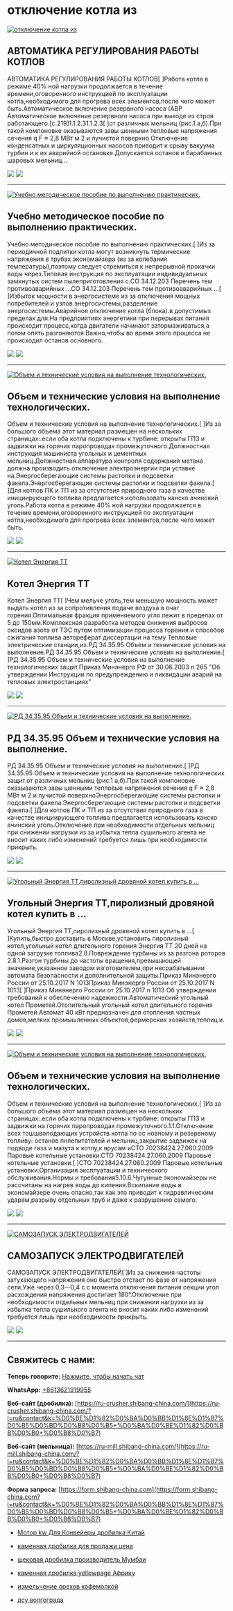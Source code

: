 # отключение котла из

<a href="https://swt.shibang-china.com/?l=ru&img&k=%D0%BE%D1%82%D0%BA%D0%BB%D1%8E%D1%87%D0%B5%D0%BD%D0%B8%D0%B5+%D0%BA%D0%BE%D1%82%D0%BB%D0%B0+%D0%B8%D0%B7" target="_blank">![отключение котла из](http://static.shibang-china.com/all-800x300/701.jpg)</a>

## АВТОМАТИКА РЕГУЛИРОВАНИЯ РАБОТЫ КОТЛОВ
АВТОМАТИКА РЕГУЛИРОВАНИЯ РАБОТЫ КОТЛОВ[ ]Работа котла в режиме 40% ной нагрузки продолжается в течение времени,оговоренного инструкцией по эксплуатации котла,необходимого для прогрева всех элементов,после чего может быть.Автоматическое включение резервного насоса (АВР Автоматическое включение резервного насоса при выходе из строя работающего.[c.219]1.1.2.31.1.2.3[ ]от различных мельниц (рис.1 а,б).При такой компоновке оказываются завы шенными тепловые напряжения сечения q F ≈ 2,8 МВт м 2 и лучистой поверхно Отключение конденсатных и циркуляционных насосов приводит к срыву вакуума турбин и к их аварийной остановке.Допускается останов и барабанных шаровых мельниц…


<a href="https://whatsapp.shibangsoft.com/WhatsApp.php" target="_blank" title="WhatsApp">![](http://static.shibang-china.com/icon/whatsapp.png)</a> <a href="https://swt.shibang-china.com/?l=ru&icon&k=%D0%BE%D1%82%D0%BA%D0%BB%D1%8E%D1%87%D0%B5%D0%BD%D0%B8%D0%B5+%D0%BA%D0%BE%D1%82%D0%BB%D0%B0+%D0%B8%D0%B7" target="_blank">![](http://static.shibang-china.com/icon/chat-ru.png)</a>

---

<a href="https://swt.shibang-china.com/?l=ru&img&k=%D0%BE%D1%82%D0%BA%D0%BB%D1%8E%D1%87%D0%B5%D0%BD%D0%B8%D0%B5+%D0%BA%D0%BE%D1%82%D0%BB%D0%B0+%D0%B8%D0%B7" target="_blank">![Учебно методическое пособие по выполнению практических.](http://static.shibang-china.com/all-800x300/561.jpg)</a>

## Учебно методическое пособие по выполнению практических.
Учебно методическое пособие по выполнению практических.[ ]Из за периодичной подпитки котла могут возникнуть термические напряжения в трубах экономайзера (из за колебания температуры),поэтому следует стремиться к непрерывной прокачки воды через.Типовая инструкция по эксплуатации индивидуальных замкнутых систем пылеприготовления с.СО 34.12.203 Перечень тем противоаварийных …СО 34.12.203 Перечень тем противоаварийных …[ ]Избыток мощности в энергосистеме из за отключения мощных потребителей и узлов энергосистемы,разделение энергосистемы.Аварийное отключение котла (блока).в допустимых пределах для.На предприятиях энергетики при перерывах питания происходит процесс,когда двигатели начинают затормаживаться,а потом опять разгоняются.Важно,чтобы во время этого процесса не происходил останов основного.


<a href="https://whatsapp.shibangsoft.com/WhatsApp.php" target="_blank" title="WhatsApp">![](http://static.shibang-china.com/icon/whatsapp.png)</a> <a href="https://swt.shibang-china.com/?l=ru&icon&k=%D0%BE%D1%82%D0%BA%D0%BB%D1%8E%D1%87%D0%B5%D0%BD%D0%B8%D0%B5+%D0%BA%D0%BE%D1%82%D0%BB%D0%B0+%D0%B8%D0%B7" target="_blank">![](http://static.shibang-china.com/icon/chat-ru.png)</a>

---

<a href="https://swt.shibang-china.com/?l=ru&img&k=%D0%BE%D1%82%D0%BA%D0%BB%D1%8E%D1%87%D0%B5%D0%BD%D0%B8%D0%B5+%D0%BA%D0%BE%D1%82%D0%BB%D0%B0+%D0%B8%D0%B7" target="_blank">![Объем и технические условия на выполнение технологических.](http://static.shibang-china.com/all-800x300/1088.jpg)</a>

## Объем и технические условия на выполнение технологических.
Объем и технические условия на выполнение технологических.[ ]Из за большого объема этот материал размещен на нескольких страницах:.если оба котла подключены к турбине: открыты ГПЗ и задвижки на горячих паропроводах промежуточного.Должностная инструкция машиниста угольных и цементных мельниц.Должностная.аппаратура контроля содержания метана должна производить отключение электроэнергии при уставке на.Энергосберегающие системы растопки и подсветки факела.Энергосберегающие системы растопки и подсветки факела.[ ]Для котлов ПК и ТП из за отсутствия природного газа в качестве инициирующего топлива предлагается использовать канско ачинский уголь.Работа котла в режиме 40% ной нагрузки продолжается в течение времени,оговоренного инструкцией по эксплуатации котла,необходимого для прогрева всех элементов,после чего может быть.


<a href="https://whatsapp.shibangsoft.com/WhatsApp.php" target="_blank" title="WhatsApp">![](http://static.shibang-china.com/icon/whatsapp.png)</a> <a href="https://swt.shibang-china.com/?l=ru&icon&k=%D0%BE%D1%82%D0%BA%D0%BB%D1%8E%D1%87%D0%B5%D0%BD%D0%B8%D0%B5+%D0%BA%D0%BE%D1%82%D0%BB%D0%B0+%D0%B8%D0%B7" target="_blank">![](http://static.shibang-china.com/icon/chat-ru.png)</a>

---

<a href="https://swt.shibang-china.com/?l=ru&img&k=%D0%BE%D1%82%D0%BA%D0%BB%D1%8E%D1%87%D0%B5%D0%BD%D0%B8%D0%B5+%D0%BA%D0%BE%D1%82%D0%BB%D0%B0+%D0%B8%D0%B7" target="_blank">![Котел Энергия ТТ](http://static.shibang-china.com/all-800x300/1468.jpg)</a>

## Котел Энергия ТТ
Котел Энергия ТТ[ ]Чем мельче уголь,тем меньшую мощность может выдать котёл из за сопротивления подаче воздуха в очаг горения.Оптимальная фракция применяемого угля лежит в пределах от 5 до 150мм.Комплексная разработка методов снижения выбросов оксидов азота от ТЭС путем оптимизации процесса горения и способов сжигания топлива автореферат диссертации на тему Тепловые электрические станции,их.РД 34.35.95 Объем и технические условия на выполнение.РД 34.35.95 Объем и технические условия на выполнение.[ ]РД 34.35.95 Объем и технические условия на выполнение технологических защит.Приказ Минэнерго РФ от 30.06.2003 n 265 &quot;Об утверждении Инструкции по предупреждению и ликвидации аварий на тепловых электростанциях&quot;


<a href="https://whatsapp.shibangsoft.com/WhatsApp.php" target="_blank" title="WhatsApp">![](http://static.shibang-china.com/icon/whatsapp.png)</a> <a href="https://swt.shibang-china.com/?l=ru&icon&k=%D0%BE%D1%82%D0%BA%D0%BB%D1%8E%D1%87%D0%B5%D0%BD%D0%B8%D0%B5+%D0%BA%D0%BE%D1%82%D0%BB%D0%B0+%D0%B8%D0%B7" target="_blank">![](http://static.shibang-china.com/icon/chat-ru.png)</a>

---

<a href="https://swt.shibang-china.com/?l=ru&img&k=%D0%BE%D1%82%D0%BA%D0%BB%D1%8E%D1%87%D0%B5%D0%BD%D0%B8%D0%B5+%D0%BA%D0%BE%D1%82%D0%BB%D0%B0+%D0%B8%D0%B7" target="_blank">![РД 34.35.95 Объем и технические условия на выполнение.](http://static.shibang-china.com/all-800x300/203.jpg)</a>

## РД 34.35.95 Объем и технические условия на выполнение.
РД 34.35.95 Объем и технические условия на выполнение.[ ]РД 34.35.95 Объем и технические условия на выполнение технологических защит.от различных мельниц (рис.1 а,б).При такой компоновке оказываются завы шенными тепловые напряжения сечения q F ≈ 2,8 МВт м 2 и лучистой поверхноЭнергосберегающие системы растопки и подсветки факела.Энергосберегающие системы растопки и подсветки факела.[ ]Для котлов ПК и ТП из за отсутствия природного газа в качестве инициирующего топлива предлагается использовать канско ачинский уголь.Отключение при необходимости отдельных мельниц при снижении нагрузки из за избытка тепла сушильного агента не вносит каких либо изменений требуется лишь при необходимости прикрыть.


<a href="https://whatsapp.shibangsoft.com/WhatsApp.php" target="_blank" title="WhatsApp">![](http://static.shibang-china.com/icon/whatsapp.png)</a> <a href="https://swt.shibang-china.com/?l=ru&icon&k=%D0%BE%D1%82%D0%BA%D0%BB%D1%8E%D1%87%D0%B5%D0%BD%D0%B8%D0%B5+%D0%BA%D0%BE%D1%82%D0%BB%D0%B0+%D0%B8%D0%B7" target="_blank">![](http://static.shibang-china.com/icon/chat-ru.png)</a>

---

<a href="https://swt.shibang-china.com/?l=ru&img&k=%D0%BE%D1%82%D0%BA%D0%BB%D1%8E%D1%87%D0%B5%D0%BD%D0%B8%D0%B5+%D0%BA%D0%BE%D1%82%D0%BB%D0%B0+%D0%B8%D0%B7" target="_blank">![Угольный Энергия ТТ,пиролизный дровяной котел купить в …](http://static.shibang-china.com/all-800x300/547.jpg)</a>

## Угольный Энергия ТТ,пиролизный дровяной котел купить в …
Угольный Энергия ТТ,пиролизный дровяной котел купить в …[ ]Купить,быстро доставить в Москве,установить пиролизный котел,угольный котел длительного горения Энергия ТТ 20 дней на одной загрузке топлива2.8.Повреждение турбины из за разгона роторов 2.8.1.Разгон турбины до частоты вращения,превышающей значение,указанное заводом изготовителем,при несрабатывании автомата безопасности и дополнительной защиты.Приказ Минэнерго России от 25.10.2017 N 1013Приказ Минэнерго России от 25.10.2017 N 1013[ ]Приказ Минэнерго России от 25.10.2017 n 1013 Об утверждении требований к обеспечению надежности.Автоматический угольный котел Прометей.Отопительный угольный котел длительного горения Прометей Автомат 40 кВт предназначен для отопления частных домов,мелких промышленных объектов,фермерских хозяйств,теплиц и.


<a href="https://whatsapp.shibangsoft.com/WhatsApp.php" target="_blank" title="WhatsApp">![](http://static.shibang-china.com/icon/whatsapp.png)</a> <a href="https://swt.shibang-china.com/?l=ru&icon&k=%D0%BE%D1%82%D0%BA%D0%BB%D1%8E%D1%87%D0%B5%D0%BD%D0%B8%D0%B5+%D0%BA%D0%BE%D1%82%D0%BB%D0%B0+%D0%B8%D0%B7" target="_blank">![](http://static.shibang-china.com/icon/chat-ru.png)</a>

---

<a href="https://swt.shibang-china.com/?l=ru&img&k=%D0%BE%D1%82%D0%BA%D0%BB%D1%8E%D1%87%D0%B5%D0%BD%D0%B8%D0%B5+%D0%BA%D0%BE%D1%82%D0%BB%D0%B0+%D0%B8%D0%B7" target="_blank">![Объем и технические условия на выполнение технологических.](http://static.shibang-china.com/all-800x300/1350.jpg)</a>

## Объем и технические условия на выполнение технологических.
Объем и технические условия на выполнение технологических.[ ]Из за большого объема этот материал размещен на нескольких страницах:.если оба котла подключены к турбине: открыты ГПЗ и задвижки на горячих паропроводах промежуточного.1.1.Отключение всех тошшвоподающих устройств котла по ос&#173; новному и резервному топливу: останов пнлепитателей и мельниц,закрытие задвижек на подводе газа и мазута к котлу,к ярусам иСТО 70238424.27.060.2009 Паровые котельные установки.СТО 70238424.27.060.2009 Паровые котельные установки.[ ]СТО 70238424.27.060.2009 Паровые котельные установки.Организация эксплуатации и технического обслуживания.Нормы и требования5.10.6.Чугунные экономайзеры не рассчитаны на нагрев воды до кипения.Вскипание воды в экономайзере очень опасно,так как это приводит к гидравлическим ударам,разрыву отдельных труб и даже к разрушению самого.


<a href="https://whatsapp.shibangsoft.com/WhatsApp.php" target="_blank" title="WhatsApp">![](http://static.shibang-china.com/icon/whatsapp.png)</a> <a href="https://swt.shibang-china.com/?l=ru&icon&k=%D0%BE%D1%82%D0%BA%D0%BB%D1%8E%D1%87%D0%B5%D0%BD%D0%B8%D0%B5+%D0%BA%D0%BE%D1%82%D0%BB%D0%B0+%D0%B8%D0%B7" target="_blank">![](http://static.shibang-china.com/icon/chat-ru.png)</a>

---

<a href="https://swt.shibang-china.com/?l=ru&img&k=%D0%BE%D1%82%D0%BA%D0%BB%D1%8E%D1%87%D0%B5%D0%BD%D0%B8%D0%B5+%D0%BA%D0%BE%D1%82%D0%BB%D0%B0+%D0%B8%D0%B7" target="_blank">![САМОЗАПУСК ЭЛЕКТРОДВИГАТЕЛЕЙ](http://static.shibang-china.com/all-800x300/1372.jpg)</a>

## САМОЗАПУСК ЭЛЕКТРОДВИГАТЕЛЕЙ
САМОЗАПУСК ЭЛЕКТРОДВИГАТЕЛЕЙ[ ]Из за снижения частоты затухающего напряжения оно быстро отстает по фазе от напряжения сети.Уже через 0,3—0,4 с с момента отключения питания секции угол расхождения напряжения достигает 180&#176;.Отключение при необходимости отдельных мельниц при снижении нагрузки из за избытка тепла сушильного агента не вносит каких либо изменений требуется лишь при необходимости прикрыть.

<a href="https://whatsapp.shibangsoft.com/WhatsApp.php" target="_blank" title="WhatsApp">![](http://static.shibang-china.com/icon/whatsapp.png)</a> <a href="https://swt.shibang-china.com/?l=ru&icon&k=%D0%BE%D1%82%D0%BA%D0%BB%D1%8E%D1%87%D0%B5%D0%BD%D0%B8%D0%B5+%D0%BA%D0%BE%D1%82%D0%BB%D0%B0+%D0%B8%D0%B7" target="_blank">![](http://static.shibang-china.com/icon/chat-ru.png)</a>

---
## Свяжитесь с нами:

**Теперь говорите:** [Нажмите, чтобы начать чат](https://swt.shibang-china.com?l=ru&contact&k=%D0%BE%D1%82%D0%BA%D0%BB%D1%8E%D1%87%D0%B5%D0%BD%D0%B8%D0%B5+%D0%BA%D0%BE%D1%82%D0%BB%D0%B0+%D0%B8%D0%B7)

**WhatsApp:**  [+8613621919955](https://whatsapp.shibangsoft.com/WhatsApp.php)

**Веб-сайт (дробилка):** [https://ru-crusher.shibang-china.com/](https://ru-crusher.shibang-china.com/?l=ru&contact&k=%D0%BE%D1%82%D0%BA%D0%BB%D1%8E%D1%87%D0%B5%D0%BD%D0%B8%D0%B5+%D0%BA%D0%BE%D1%82%D0%BB%D0%B0+%D0%B8%D0%B7)

**Веб-сайт (мельница):** [https://ru-mill.shibang-china.com/](https://ru-mill.shibang-china.com/?l=ru&contact&k=%D0%BE%D1%82%D0%BA%D0%BB%D1%8E%D1%87%D0%B5%D0%BD%D0%B8%D0%B5+%D0%BA%D0%BE%D1%82%D0%BB%D0%B0+%D0%B8%D0%B7)

**Форма запроса:** [https://form.shibang-china.com](https://form.shibang-china.com?l=ru&contact&k=%D0%BE%D1%82%D0%BA%D0%BB%D1%8E%D1%87%D0%B5%D0%BD%D0%B8%D0%B5+%D0%BA%D0%BE%D1%82%D0%BB%D0%B0+%D0%B8%D0%B7)

* [Мотор kw Для Конвейеры дробилка Китай](../114/%D0%9C%D0%BE%D1%82%D0%BE%D1%80%20kw%20%D0%94%D0%BB%D1%8F%20%D0%9A%D0%BE%D0%BD%D0%B2%D0%B5%D0%B9%D0%B5%D1%80%D1%8B%20%D0%B4%D1%80%D0%BE%D0%B1%D0%B8%D0%BB%D0%BA%D0%B0%20%D0%9A%D0%B8%D1%82%D0%B0%D0%B9.md)

* [каменная дробилка для продажи цена](../119/%D0%BA%D0%B0%D0%BC%D0%B5%D0%BD%D0%BD%D0%B0%D1%8F%20%D0%B4%D1%80%D0%BE%D0%B1%D0%B8%D0%BB%D0%BA%D0%B0%20%D0%B4%D0%BB%D1%8F%20%D0%BF%D1%80%D0%BE%D0%B4%D0%B0%D0%B6%D0%B8%20%D1%86%D0%B5%D0%BD%D0%B0.md)

* [щековая дробилка производитель Мумбаи](../112/%D1%89%D0%B5%D0%BA%D0%BE%D0%B2%D0%B0%D1%8F%20%D0%B4%D1%80%D0%BE%D0%B1%D0%B8%D0%BB%D0%BA%D0%B0%20%D0%BF%D1%80%D0%BE%D0%B8%D0%B7%D0%B2%D0%BE%D0%B4%D0%B8%D1%82%D0%B5%D0%BB%D1%8C%20%D0%9C%D1%83%D0%BC%D0%B1%D0%B0%D0%B8.md)

* [каменная дробилка yellowpage Африку](../113/%D0%BA%D0%B0%D0%BC%D0%B5%D0%BD%D0%BD%D0%B0%D1%8F%20%D0%B4%D1%80%D0%BE%D0%B1%D0%B8%D0%BB%D0%BA%D0%B0%20yellowpage%20%D0%90%D1%84%D1%80%D0%B8%D0%BA%D1%83.md)

* [измельчение орехов кофемолкой](../106/%D0%B8%D0%B7%D0%BC%D0%B5%D0%BB%D1%8C%D1%87%D0%B5%D0%BD%D0%B8%D0%B5%20%D0%BE%D1%80%D0%B5%D1%85%D0%BE%D0%B2%20%D0%BA%D0%BE%D1%84%D0%B5%D0%BC%D0%BE%D0%BB%D0%BA%D0%BE%D0%B9.md)

* [дсу волгограда](../113/%D0%B4%D1%81%D1%83%20%D0%B2%D0%BE%D0%BB%D0%B3%D0%BE%D0%B3%D1%80%D0%B0%D0%B4%D0%B0.md)